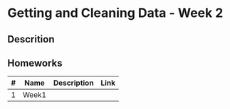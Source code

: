 # Getting and Cleaning Data - Week 2

## Descrition

## Homeworks
|#|Name|Description|Link|
|-|----|-----------|----|
|1|Week1|||
